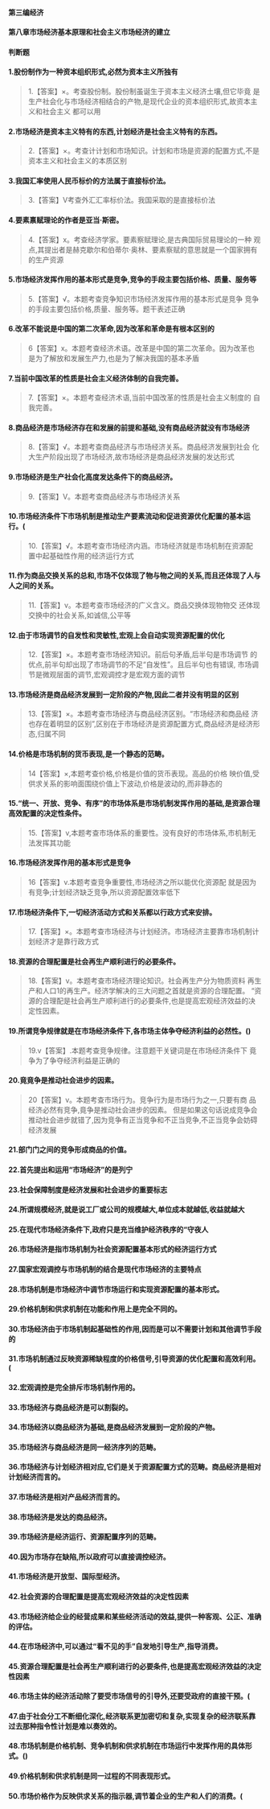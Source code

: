 #### 第三编经济
#### 第八章市场经济基本原理和社会主义市场经济的建立
#### 判断题

#### 1.股份制作为一种资本组织形式,必然为资本主义所独有
>   1.【答案】×。考查股份制。股份制虽诞生于资本主义经济土壤,但它毕竟
    是生产社会化与市场经济相结合的产物,是现代企业的资本组织形式,故资本主义和社会主义
    都可以用

#### 2.市场经济是资本主义特有的东西,计划经济是社会主义特有的东西。
>   2.【答案】×。考查计计划和市场知识。计划和市场是资源的配置方式,不是
    资本主义和社会主义的本质区别

#### 3.我国汇率使用人民币标价的方法属于直接标价法。
>   3.【答案】V考查外汇汇率标价法。我国采取的是直接标价法

#### 4.要素禀赋理论的作者是亚当·斯密。
>   4.【答案】x。考查经济学家。要素察赋理论,是古典国际贸易理论的一种
    观点,其提出者是赫克歇尔和伯蒂尔·奥林、要素察赋的意思就是一个国家拥有的生产资源

#### 5.市场经济发挥作用的基本形式是竞争,竞争的手段主要包括价格、质量、服务等
>   5.【答案】√。本题考查竞争知识市场经济发挥作用的基本形式是竞争
    竞争的手段主要包括价格,质量、服务等。题干表述正确

#### 6.改革不能说是中国的第二次革命,因为改革和革命是有根本区别的
>   6【答案】x。本题考查经济术语。改革是中国的第二次革命。因为改革也
    是为了解放和发展生产力,也是为了解决我国的基本矛盾

#### 7.当前中国改革的性质是社会主义经济体制的自我完善。
>   7.【答案】×。本题考查经济术语,当前中国改革的性质是社会主义制度的
    自我完善。

#### 8.商品经济是市场经济存在和发展的前提和基础,没有商品经济就没有市场经济
>   8.【答案】√。本题考查商品经济与市场经济关系。商品经济发展到社会
    化大生产阶段出现了市场经济,故市场经济是商品经济发展的发达形式

#### 9.市场经济是生产社会化高度发达条件下的商品经济。
>   9.【答案】V。本题考查商品经济与市场经济关系

#### 10.市场经济条件下市场机制是推动生产要素流动和促进资源优化配置的基本运行。(
>   10.【答案】√。本题考查市场经济内涵。市场经济就是市场机制在资源配
    置中起基础性作用的经济运行方式

#### 11.作为商品交换关系的总和,市场不仅体现了物与物之间的关系,而且还体现了人与人之间的关系。
>   11.【答案】v。本题考查市场经济的广义含义。商品交换体现物物交
    还体现交换中的社会关系,如诚信,公平等

#### 12.由于市场调节的自发性和灵敏性,宏观上会自动实现资源配置的优化
>   12.【答案】×。本题考查市场经济知识。前后句矛盾,后半句是市场调节
    的优点,前半句却出现了市场调节的不足“自发性”。且后半句也有错误,
    市场调节是微观层面的调节,宏观调控才是宏观方面的调节

#### 13.市场经济是商品经济发展到一定阶段的产物,因此二者并没有明显的区别
>   13.【答案】×。本题考查市场经济与商品经济区别。“市场经济和商品经
济也存在着明显的区别”,区别在于市场经济是资源配置方式,商品经济是经济形态,归属不同

#### 14.价格是市场机制的货币表现,是一个静态的范畴。
>   14【答案】×,本题考查价格,价格是价值的货币表现。高品的价格
    映价值,受供求关系的影响面围绕价值上下波动,价格是波动的,而非静态的

#### 15.“统一、开放、竞争、有序”的市场体系是市场机制发挥作用的基础,是资源合理高效配置的决定性条件。
>   15.【答案】v,本题考查市场体系的重要性。没有良好的市场体系,市机制无法发挥其功能

#### 16.市场经济发挥作用的基本形式是竞争
>   16【答案】v.本题考查竞争重要性,市场经济之所以能优化资源配
    就是因为有竞争;计划经济缺乏竞争,所以资源配置效率低下

#### 17.市场经济条件下,一切经济活动方式和关系都以行政方式来安排。
>   17.【答案】×。本题考查市场经济与计划经济。市场经济主要靠市场机制计划经济才是靠行政方式

#### 18.资源的合理配置是社会再生产顺利进行的必要条件。
>   18.【答案】v。本题考查市场经济理论知识。社会再生产分为物质资料
    再生产和人口1的再生产。经济学解决的三大问题之首就是资源的合理配置。
    “资源的合理配是社会再生产顺利进行的必要条件,也是提高宏观经济效益的决定性因素。

#### 19.所谓竞争规律就是在市场经济条件下,各市场主体争夺经济利益的必然性。()
>   19.v【答案】.本题考查竞争规律。注意题干关键词是在市场经济条件下
    竟争为了争夺经济利益是正确的

#### 20.竟竟争是推动社会进步的因素。
>   20【答案】v。本题考查市场行为。竞争行为是市场行为之一,只要有商
    品经济必然有竞争,竟争是推动社会进步的因素。
    但是如果这句话说成竞争会推动社会进步就错了,因为竞争有正当竞争和不正当竞争,不正当竞争会妨碍经济发展

#### 21.部门门之间的竞争形成商品的价值。
#### 22.首先提出和运用“市场经济”的是列宁
#### 23.社会保障制度是经济发展和社会进步的重要标志
#### 24.所谓规模经济,就是说工厂或公司的规模越大,单位成本就越低,收益就越大
#### 25.在现代市场经济条件下,政府只是充当维护经济秩序的“守夜人
#### 26.市场经济是指市场机制为社会资源配置基本形式的经济运行方式
#### 27.国家宏观调控与市场机制的结合是现代市场经济的主要特点
#### 28.市场机制是市场经济中调节市场运行和实现资源配置的基本形式。
#### 29.价格机制和供求机制在功能和作用上是完全不同的。
#### 30.市场经济由于市场机制起基础性的作用,因而是可以不需要计划和其他调节手段的
#### 31.市场机制通过反映资源稀缺程度的价格信号,引导资源的优化配置和高效利用。(
#### 32.宏观调控是完全排斥市场机制作用的。
#### 33.市场经济与商品经济是可以割裂的。
#### 34.市场经济以商品经济为基础,是商品经济发展到一定阶段的产物。
#### 35.市场经济与商品经济是同一经济序列的范畴。
#### 36.市场经济与计划经济相对应,它们是关于资源配置方式的范畴。商品经济是相对计划经济而言的。
#### 37.市场经济是相对产品经济而言的。
#### 38.市场经济是发达的商品经济。
#### 39.市场经济是经济运行、资源配置序列的范畴。
#### 40.因为市场存在缺陷,所以政府可以直接调控经济。
#### 41.市场经济是开放型、国际型经济。
#### 42.社会资源的合理配置是提高宏观经济效益的决定性因素
#### 43.市场经济给企业的经营成果和某些经济活动的效益,提供一种客观、公正、准确的评估。
#### 44.在市场经济中,可以通过“看不见的手”自发地引导生产,指导消费。
#### 45.资源合理配置是社会再生产顺利进行的必要条件,也是提高宏观经济效益的决定性因素
#### 46.市场主体的经济活动除了要受市场信号的引导外,还要受政府的直接干预。(
#### 47.由于社会分工不断细化深化,经济联系更加密切和复杂,实现复杂的经济联系靠过去那种指令性计划是难以奏效的。
#### 48.市场机制是价格机制、竞争机制和供求机制在市场运行中发挥作用的具体形式。()
#### 49.价格机制和供求机制是同一过程的不同表现形式。
#### 50.市场价格作为反映供求关系的指示器,调节着企业的生产和人们的消费。(